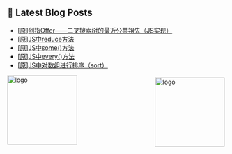 ## 📕 Latest Blog Posts

<!-- BLOG-POST-LIST:START -->
- [[原]剑指Offer——二叉搜索树的最近公共祖先（JS实现）](https://blog.csdn.net/sinat_41696687/article/details/115350385)
- [[原]JS中reduce方法](https://blog.csdn.net/sinat_41696687/article/details/115327881)
- [[原]JS中some()方法](https://blog.csdn.net/sinat_41696687/article/details/115327696)
- [[原]JS中every()方法](https://blog.csdn.net/sinat_41696687/article/details/115327516)
- [[原]JS中对数组进行排序（sort）](https://blog.csdn.net/sinat_41696687/article/details/115326192)
<!-- BLOG-POST-LIST:END -->
<img src="https://github-readme-stats.vercel.app/api?username=qq1120637483&show_icons=true" alt="logo" height="160" align="right" style="margin: 5px; margin-bottom: 20px;" />

<img src="https://github-profile-trophy.vercel.app/?username=qq1120637483&theme=flat&column=7" alt="logo" height="160" align="center" style="margin: auto; margin-bottom: 20px;" />


<!--
**qq1120637483/qq1120637483** is a ✨ _special_ ✨ repository because its `README.md` (this file) appears on your GitHub profile.

Here are some ideas to get you started:

- 🔭 I’m currently working on ...
- 🌱 I’m currently learning ...
- 👯 I’m looking to collaborate on ...
- 🤔 I’m looking for help with ...
- 💬 Ask me about ...
- 📫 How to reach me: ...
- 😄 Pronouns: ...
- ⚡ Fun fact: ...
-->
